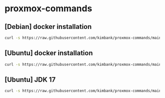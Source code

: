 # proxmox-commands

## [Debian] docker installation

```sh
curl -s https://raw.githubusercontent.com/kimbank/proxmox-commands/main/debian-docker-installation.sh | bash
```

## [Ubuntu] docker installation

```sh
curl -s https://raw.githubusercontent.com/kimbank/proxmox-commands/main/ubuntu-docker-installation.sh | bash
```

## [Ubuntu] JDK 17

```sh
curl -s https://raw.githubusercontent.com/kimbank/proxmox-commands/main/ubuntu-jdk17.sh | bash
```
